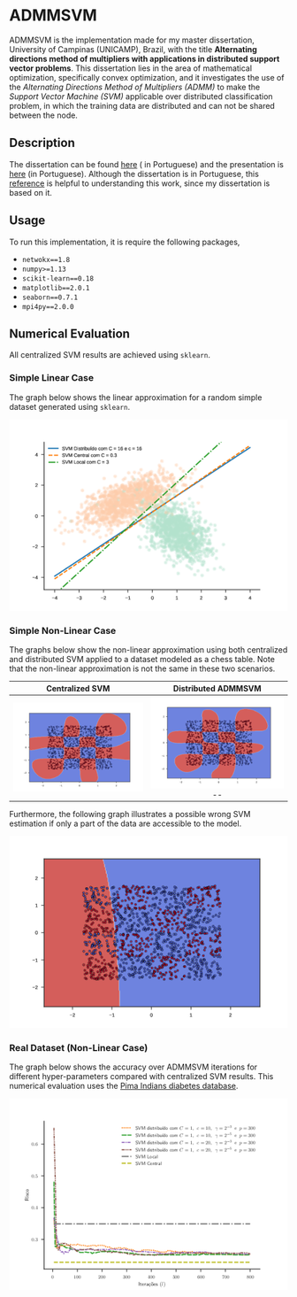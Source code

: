 # ADMMSVM

ADMMSVM is the implementation made for my master dissertation, University of Campinas (UNICAMP), Brazil, with the title **Alternating directions
method of multipliers with applications in distributed support vector problems**.
This dissertation lies in the area of mathematical optimization, specifically convex optimization, and it investigates
the use of the *Alternating Directions Method of Multipliers (ADMM)* to make the *Support Vector Machine (SVM)*
applicable over distributed classification problem, in which the training data are distributed and can not be shared
between the node.

## Description

The dissertation can be found [here](https://github.com/caiodadauto/Distributed-SVM/blob/master/dissertation/dissertation.pdf) ( in Portuguese)
and the presentation is [here](https://github.com/caiodadauto/Distributed-SVM/blob/master/dissertation/presentation.pdf) (in Portuguese).
Although the dissertation is in Portuguese, this [reference](https://dl.acm.org/citation.cfm?id=1859906) is helpful to understanding this
work, since my dissertation is based on it.

## Usage

To run this implementation, it is require the following packages,
* `netwokx==1.8`
* `numpy>=1.13`
* `scikit-learn==0.18`
* `matplotlib==2.0.1`
* `seaborn==0.7.1`
* `mpi4py==2.0.0`

## Numerical Evaluation

All centralized SVM results are achieved using `sklearn`.

### Simple Linear Case

The graph below shows the linear approximation for a random simple dataset generated using `sklearn`.

![](https://github.com/caiodadauto/ADMMSVM/blob/master/img/simple.png)

### Simple Non-Linear Case

The graphs below show the non-linear approximation using both centralized and distributed SVM applied to a dataset modeled as a chess table. Note that the
non-linear approximation is not the same in these two scenarios.

Centralized SVM             |   Distributed ADMMSVM
:-------------------------:|:-------------------------:
![](https://github.com/caiodadauto/ADMMSVM/blob/master/img/central_non_linear_classifier.png)  |  ![](https://github.com/caiodadauto/ADMMSVM/blob/master/img/dist_non_linear_classifier_0.png)--

Furthermore, the following graph illustrates a possible wrong SVM estimation if only a part of the data are accessible to the model.

![](https://github.com/caiodadauto/ADMMSVM/blob/master/img/local_non_linear_classifier.png)

### Real Dataset (Non-Linear Case)

The graph below shows the accuracy over ADMMSVM iterations for different hyper-parameters compared with centralized SVM results.
This numerical evaluation uses the [Pima Indians diabetes database](https://www.kaggle.com/uciml/pima-indians-diabetes-database).

![](https://github.com/caiodadauto/ADMMSVM/blob/master/img/risk_plot_0.png)
